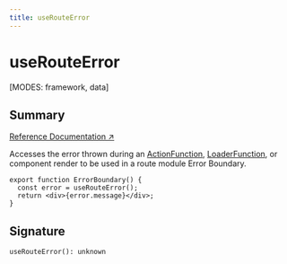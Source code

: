 ```yaml
---
title: useRouteError
---
```


# useRouteError

[MODES: framework, data]

## Summary

[Reference Documentation ↗](https://api.reactrouter.com/v7/functions/react_router.useRouteError.html)

Accesses the error thrown during an [ActionFunction](https://api.reactrouter.com/v7/interfaces/react_router.ActionFunction.html), [LoaderFunction](https://api.reactrouter.com/v7/types/react_router.LoaderFunction.html), or component render to be used in a route module Error Boundary.

```tsx
export function ErrorBoundary() {
  const error = useRouteError();
  return <div>{error.message}</div>;
}
```

## Signature

```tsx
useRouteError(): unknown
```
